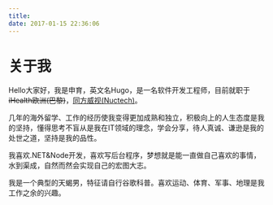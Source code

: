 ```yaml
---
title: 
date: 2017-01-15 22:36:06
---
```

# 关于我

Hello大家好，我是申育，英文名Hugo，是一名软件开发工程师，目前就职于 ~~iHealth欧洲(巴黎)~~，[同方威视(Nuctech)](http://www.nuctech.com/)。

几年的海外留学、工作的经历使我变得更加成熟和独立，积极向上的人生态度是我的坚持，懂得思考不盲从是我在IT领域的理念，学会分享，待人真诚、谦逊是我的处世之道，坚持是我的品性。

我喜欢.NET&Node开发，喜欢写后台程序，梦想就是能一直做自己喜欢的事情，水到渠成，自然而然会实现自己的宏图大志。

我是一个典型的天蝎男，特征请自行谷歌科普。喜欢运动、体育、军事、地理是我工作之余的兴趣。

